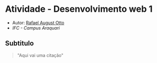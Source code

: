 # Atividade - Desenvolvimento web 1

- Autor: [Rafael August Otto](https://github.com/rafael-otto)
- *IFC - Campus Araquari*

## Subtitulo
> "Aqui vai uma citação"
